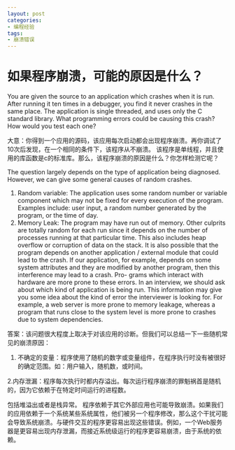 ```yaml
---
layout: post
categories:
- 编程经验
tags:
- 崩溃错误
---
```

如果程序崩溃，可能的原因是什么？	
=====================

You are given the source to an application which crashes when it is run. After running
it ten times in a debugger, you find it never crashes in the same place. The application
is single threaded, and uses only the C standard library. What programming errors
could be causing this crash? How would you test each one?  

大意：你得到一个应用的源码，该应用每次启动都会出现程序崩溃。再你调试了10次后发现，在一个相同的条件下，该程序从不崩溃。  该程序是单线程，并且使用的库函数是c的标准库。那么，该程序崩溃的原因是什么？你怎样检测它呢？

The question largely depends on the type of application being diagnosed. However, we can
give some general causes of random crashes.
1. Random variable: The application uses some random number or variable component
   which may not be fixed for every execution of the program. Examples include: user
  input, a random number generated by the program, or the time of day.
2. Memory Leak: The program may have run out of memory. Other culprits are totally
   random for each run since it depends on the number of processes running at that
  particular time. This also includes heap overflow or corruption of data on the stack.
It is also possible that the program depends on another application / external module that
could lead to the crash. If our application, for example, depends on some system attributes
and they are modified by another program, then this interference may lead to a crash. Pro-
grams which interact with hardware are more prone to these errors.
In an interview, we should ask about which kind of application is being run. This information
may give you some idea about the kind of error the interviewer is looking for. For example,
a web server is more prone to memory leakage, whereas a program that runs close to the
system level is more prone to crashes due to system dependencies.

答案：该问题很大程度上取决于对该应用的诊断。但我们可以总结一下一些随机常见的崩溃原因：

1. 不确定的变量：程序使用了随机的数字或变量组件，在程序执行时没有被很好的确定范围。如：用户输入，随机数，或时间。

2.内存泄漏：程序每次执行时都内存溢出。每次运行程序崩溃的罪魁祸首是随机的，因为它依赖于在特定时间运行的进程数。

包括堆溢出或者是栈异常。
程序依赖于其它外部应用也可能导致崩溃。如果我们的应用依赖于一个系统某些系统属性，他们被另一个程序修改，那么这个干扰可能会导致系统崩溃。与硬件交互的程序更容易出现这些错误。例如，一个Web服务器是更容易出现内存泄漏，而接近系统级运行的程序更容易崩溃，由于系统的依赖。

